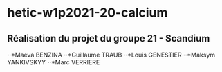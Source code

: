 # hetic-w1p2021-20-calcium

## Réalisation du projet du groupe 21 - Scandium

⋅⋅*Maeva BENZINA 
⋅⋅*Guillaume TRAUB
⋅⋅*Louis GENESTIER 
⋅⋅*Maksym YANKIVSKYY 
⋅⋅*Marc VERRIERE
